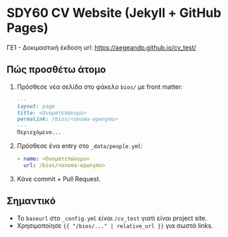 
# SDY60 CV Website (Jekyll + GitHub Pages)

ΓΕ1 - Δοκιμαστική έκδοση
url: https://aegeandp.github.io/cv_test/

## Πώς προσθέτω άτομο
1. Πρόσθεσε νέα σελίδα στο φάκελο `bios/` με front matter:
   ```markdown
   ---
   layout: page
   title: <Ονοματεπώνυμο>
   permalink: /bios/<onoma-epwnymo>
   ---
   Περιεχόμενο...
   ```
2. Πρόσθεσε ένα entry στο `_data/people.yml`:
   ```yaml
   - name: <Ονοματεπώνυμο>
     url: /bios/<onoma-epwnymo>
   ```
3. Κάνε commit + Pull Request.

## Σημαντικό
- Το `baseurl` στο `_config.yml` είναι `/cv_test` γιατί είναι project site.
- Χρησιμοποίησε `{{ "/bios/..." | relative_url }}` για σωστά links.
